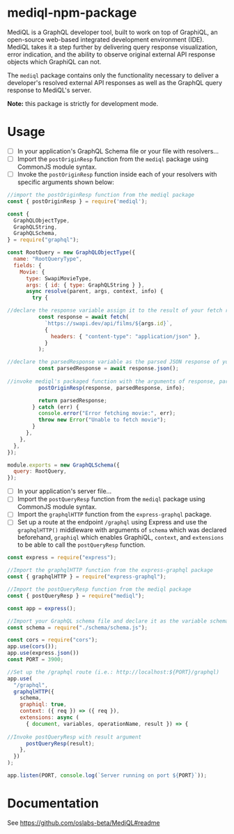 # mediql-npm-package
MediQL is a GraphQL developer tool, built to work on top of GraphiQL, an open-source web-based integrated development environment (IDE). MediQL takes it a step further by delivering query response visualization, error indication, and the ability to observe original external API response objects which GraphiQL can not. 

The `mediql` package contains only the functionality necessary to deliver a developer's resolved external API responses as well as the GraphQL query response to MediQL's server. 

**Note:** this package is strictly for development mode. 

# Usage
- [ ] In your application's GraphQL Schema file or your file with resolvers...
- [ ] Import the `postOriginResp` function from the `mediql` package using CommonJS module syntax.
- [ ] Invoke the `postOriginResp` function inside each of your resolvers with specific arguments shown below:
```javascript
//import the postOriginResp function from the mediql package
const { postOriginResp } = require('mediql');

const {
  GraphQLObjectType,
  GraphQLString,
  GraphQLSchema,
} = require("graphql");

const RootQuery = new GraphQLObjectType({
  name: "RootQueryType",
  fields: {
    Movie: {
      type: SwapiMovieType,
      args: { id: { type: GraphQLString } },
      async resolve(parent, args, context, info) {
        try {

//declare the response variable assign it to the result of your fetch request to the external api url of your choice
          const response = await fetch(
            `https://swapi.dev/api/films/${args.id}`,
            {
              headers: { "content-type": "application/json" },
            }
          );

//declare the parsedResponse variable as the parsed JSON response of your previous response variable
          const parsedResponse = await response.json();
          
//invoke mediql's packaged function with the arguments of response, parsedResponse, and info respectively.
          postOriginResp(response, parsedResponse, info);

          return parsedResponse;
        } catch (err) {
          console.error("Error fetching movie:", err);
          throw new Error("Unable to fetch movie");
        }
      },
    },
  },
});

module.exports = new GraphQLSchema({
  query: RootQuery,
});
```
- [ ] In your application's server file... 
- [ ] Import the `postQueryResp` function from the `mediql` package using CommonJS module syntax.
- [ ] Import the `graphqlHTTP` function from the `express-graphql` package.
- [ ] Set up a route at the endpoint `/graphql` using Express and use the `graphqlHTTP()` middleware with arguments of `schema` which was declared beforehand, `graphiql` which enables GraphiQL, `context`,  and `extensions` to be able to call the `postQueryResp` function.
```javascript
const express = require("express");

//Import the graphqlHTTP function from the express-graphql package
const { graphqlHTTP } = require("express-graphql");

//Import the postQueryResp function from the mediql package
const { postQueryResp } = require("mediql");

const app = express();

//Import your GraphQL schema file and declare it as the variable schema
const schema = require("./schema/schema.js");

const cors = require("cors");
app.use(cors());
app.use(express.json())
const PORT = 3900;

//Set up the /graphql route (i.e.: http://localhost:${PORT}/graphql)
app.use(
  "/graphql",
  graphqlHTTP({
    schema,
    graphiql: true,
    context: ({ req }) => ({ req }),
    extensions: async (
      { document, variables, operationName, result }) => {
      
//Invoke postQueryResp with result argument
      postQueryResp(result);
    },
  })
);

app.listen(PORT, console.log(`Server running on port ${PORT}`));
```
# Documentation
See https://github.com/oslabs-beta/MediQL#readme
